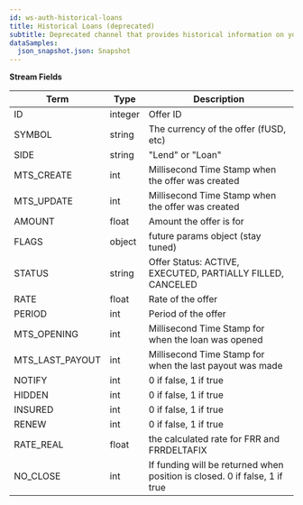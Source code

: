 ```yaml
---
id: ws-auth-historical-loans
title: Historical Loans (deprecated)
subtitle: Deprecated channel that provides historical information on your provided funding which was not used in active positions.
dataSamples:
  json_snapshot.json: Snapshot
---
```


**Stream Fields**

Term | Type | Description
-- | -- | --
ID  |  integer  |  Offer ID
SYMBOL  |  string  |  The currency of the offer (fUSD, etc)
SIDE  |  string  |  "Lend" or "Loan"
MTS_CREATE  |  int  |  Millisecond Time Stamp when the offer was created
MTS_UPDATE  |  int  |  Millisecond Time Stamp when the offer was created
AMOUNT  |  float  |  Amount the offer is for
FLAGS  |  object  |  future params object (stay tuned)
STATUS  |  string  | Offer Status: ACTIVE, EXECUTED, PARTIALLY FILLED, CANCELED
RATE  |  float  |  Rate of the offer
PERIOD  |  int  |  Period of the offer
MTS_OPENING  |  int  |  Millisecond Time Stamp for when the loan was opened
MTS_LAST_PAYOUT  |  int  |  Millisecond Time Stamp for when the last payout was made
NOTIFY  |  int  |  0 if false, 1 if true
HIDDEN  |  int  |  0 if false, 1 if true
INSURED  |  int  |  0 if false, 1 if true
RENEW  |  int  |  0 if false, 1 if true
RATE_REAL  |  float  |  the calculated rate for FRR and FRRDELTAFIX
NO_CLOSE  |  int  | If funding will be returned when position is closed. 0 if false, 1 if true
